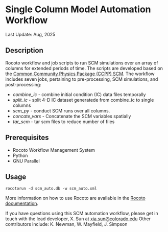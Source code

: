 # Single Column Model Automation Workflow

Last Update: Aug, 2025

## Description
Rocoto workflow and job scripts to run SCM simulations over an array of columns for extended periods of time.
The scripts are developed based on the [Common Community Physics Package (CCPP) SCM](https://github.com/NCAR/ccpp-scm).
The workflow includes seven jobs, pertaining to pre-processing, SCM simulations, and post-processing:
* *combine_ic* - combine initial condition (IC) data files temporally
* *split_ic* - split 4-D IC dataset generatede from combine_ic to single columns
* *scm_py* - conduct SCM runs over all columns. 
* *concate_vars* - Concatenate the SCM variables spatially 
* *tar_scm* - tar scm files to reduce number of files

## Prerequisites
* Rocoto Workflow Management System
* Python
* GNU Parallel

## Usage

`rocotorun -d scm_auto.db -w scm_auto.xml`

More information on how to use Rocoto are available in the [Rocoto documentation](http://christopherwharrop.github.io/rocoto/).

If you have questions using this SCM automation workflow, please get in touch with the lead developer, X. Sun at xia.sun@colorado.edu
Other contributors include: K. Newman, W. Mayfield, J. Simpson
